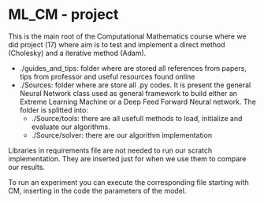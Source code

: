 # ML_CM - project
This is the main root of the Computational Mathematics course where we did project (17) where aim is to test and implement a direct method (Cholesky) and a iterative method (Adam).


* ./guides_and_tips: folder where are stored all references from papers, tips from professor and useful resources found online
* ./Sources: folder where are store all .py codes. It is present the general Neural Network class used as general framework to build either an Extreme Learning Machine or a Deep Feed Forward Neural network. 
The folder is splitted into: 
	* ./Source/tools: there are all usefull methods to load, initialize and evaluate our algorithms.
	* ./Source/solver: there are our algorithm implementation 

Libraries in requirements file are not needed to run our scratch implementation. They are inserted just for when we use them to compare our results. 

To run an experiment you can execute the corresponding file starting with CM, inserting in the code the parameters of the model.